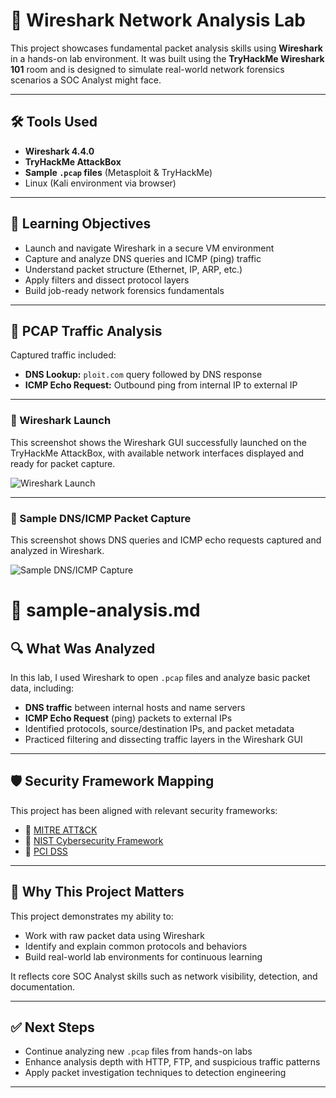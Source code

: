 
# 🦈 Wireshark Network Analysis Lab

This project showcases fundamental packet analysis skills using **Wireshark** in a hands-on lab environment. It was built using the **TryHackMe Wireshark 101** room and is designed to simulate real-world network forensics scenarios a SOC Analyst might face.

---

## 🛠 Tools Used

- **Wireshark 4.4.0**
- **TryHackMe AttackBox**
- **Sample `.pcap` files** (Metasploit & TryHackMe)
- Linux (Kali environment via browser)

---

## 🎯 Learning Objectives

- Launch and navigate Wireshark in a secure VM environment
- Capture and analyze DNS queries and ICMP (ping) traffic
- Understand packet structure (Ethernet, IP, ARP, etc.)
- Apply filters and dissect protocol layers
- Build job-ready network forensics fundamentals

---

## 🧪 PCAP Traffic Analysis

Captured traffic included:
- **DNS Lookup:** `ploit.com` query followed by DNS response
- **ICMP Echo Request:** Outbound ping from internal IP to external IP


---


### 🦈 Wireshark Launch

This screenshot shows the Wireshark GUI successfully launched on the TryHackMe AttackBox, with available network interfaces displayed and ready for packet capture.

![Wireshark Launch](wireshark-launch.jpg)

---

### 🧠 Sample DNS/ICMP Packet Capture

This screenshot shows DNS queries and ICMP echo requests captured and analyzed in Wireshark.

![Sample DNS/ICMP Capture](sample-dns-icmp.jpg)
# 📄 sample-analysis.md

## 🔍 What Was Analyzed
In this lab, I used Wireshark to open `.pcap` files and analyze basic packet data, including:

- **DNS traffic** between internal hosts and name servers  
- **ICMP Echo Request** (ping) packets to external IPs  
- Identified protocols, source/destination IPs, and packet metadata  
- Practiced filtering and dissecting traffic layers in the Wireshark GUI


---

## 🛡 Security Framework Mapping

This project has been aligned with relevant security frameworks:

- 🔗 [MITRE ATT&CK](./mitre-attack.md)
- 🔗 [NIST Cybersecurity Framework](./nist-csf.md)
- 🔗 [PCI DSS](./pci-dss.md)

---

## 💼 Why This Project Matters

This project demonstrates my ability to:
- Work with raw packet data using Wireshark
- Identify and explain common protocols and behaviors
- Build real-world lab environments for continuous learning

It reflects core SOC Analyst skills such as network visibility, detection, and documentation.

---

## ✅ Next Steps

- Continue analyzing new `.pcap` files from hands-on labs
- Enhance analysis depth with HTTP, FTP, and suspicious traffic patterns
- Apply packet investigation techniques to detection engineering

---
